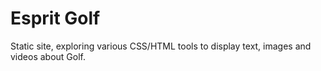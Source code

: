 # Esprit Golf

Static site, exploring various CSS/HTML tools to display text, images and videos about Golf.
